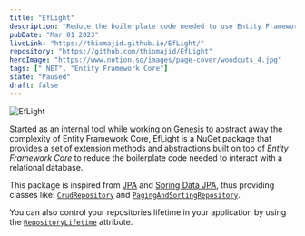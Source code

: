 ```yaml
---
title: "EfLight"
description: "Reduce the boilerplate code needed to use Entity Framework Core"
pubDate: "Mar 01 2023"
liveLink: "https://thiomajid.github.io/EfLight/"
repository: "https://github.com/thiomajid/EfLight"
heroImage: "https://www.notion.so/images/page-cover/woodcuts_4.jpg"
tags: [".NET", "Entity Framework Core"]
state: "Paused"
draft: false
---
```


![EfLight](https://www.notion.so/images/page-cover/woodcuts_4.jpg)

Started as an internal tool while working on [Genesis](/projects/genesis) to abstract away the complexity of Entity Framework Core, EfLight is a NuGet package that provides a set of extension methods and abstractions built on top of _Entity Framework Core_ to reduce the boilerplate code needed to interact with a relational database.

This package is inspired from [JPA](https://en.wikipedia.org/wiki/Java_Persistence_API) and [Spring Data JPA](https://spring.io/projects/spring-data-jpa), thus providing classes like: [`CrudRepository`](https://eflight.netlify.app/api/repositories/crud-repository) and [`PagingAndSortingRepository`](https://eflight.netlify.app/api/repositories/paging-repository).

You can also control your repositories lifetime in your application by using the [`RepositoryLifetime`](https://eflight.netlify.app/api/attributes/repository-lifetime) attribute.

